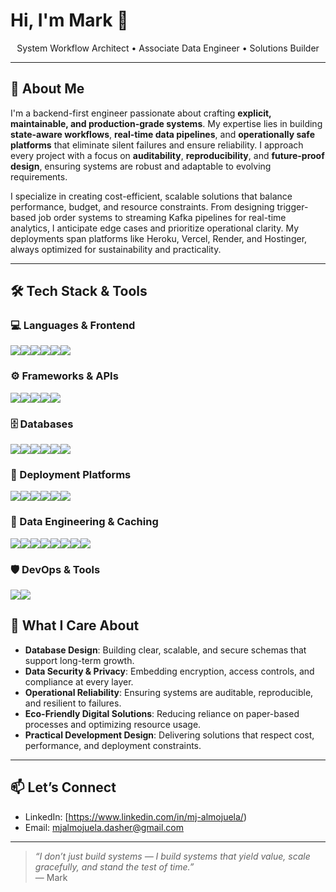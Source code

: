 # Hi, I'm Mark 👋

<p align="center">
  System Workflow Architect • Associate Data Engineer •  Solutions Builder  
</p>

---

## 🧠 About Me

I'm a backend-first engineer passionate about crafting **explicit, maintainable, and production-grade systems**. My expertise lies in building **state-aware workflows**, **real-time data pipelines**, and **operationally safe platforms** that eliminate silent failures and ensure reliability. I approach every project with a focus on **auditability**, **reproducibility**, and **future-proof design**, ensuring systems are robust and adaptable to evolving requirements.

I specialize in creating cost-efficient, scalable solutions that balance performance, budget, and resource constraints. From designing trigger-based job order systems to streaming Kafka pipelines for real-time analytics, I anticipate edge cases and prioritize operational clarity. My deployments span platforms like Heroku, Vercel, Render, and Hostinger, always optimized for sustainability and practicality.

---

## 🛠️ Tech Stack & Tools

### 💻 Languages & Frontend
<p align="left">
<img src="https://img.shields.io/badge/HTML5-E34F26?style=flat-square&logo=html5&logoColor=white" /><img src="https://img.shields.io/badge/CSS3-1572B6?style=flat-square&logo=css3&logoColor=white" /><img src="https://img.shields.io/badge/JavaScript-F7DF1E?style=flat-square&logo=javascript&logoColor=black" /><img src="https://img.shields.io/badge/TypeScript-3178C6?style=flat-square&logo=typescript&logoColor=white" /><img src="https://img.shields.io/badge/Python-3776AB?style=flat-square&logo=python&logoColor=white" /><img src="https://img.shields.io/badge/C-00599C?style=flat-square&logo=c&logoColor=white" />
</p>

### ⚙️ Frameworks & APIs
<p align="left">
<img src="https://img.shields.io/badge/Flask-000000?style=flat-square&logo=flask&logoColor=white" /><img src="https://img.shields.io/badge/FastAPI-009688?style=flat-square&logo=fastapi&logoColor=white" /><img src="https://img.shields.io/badge/Django-092E20?style=flat-square&logo=django&logoColor=white" /><img src="https://img.shields.io/badge/REST%20API-FF6F00?style=flat-square" /><img src="https://img.shields.io/badge/GraphQL-E10098?style=flat-square&logo=graphql&logoColor=white" />
</p>

### 🗄️ Databases
<p align="left">
<img src="https://img.shields.io/badge/PostgreSQL-4169E1?style=flat-square&logo=postgresql&logoColor=white" /><img src="https://img.shields.io/badge/CockroachDB-6933FF?style=flat-square&logo=cockroachdb&logoColor=white" /><img src="https://img.shields.io/badge/MongoDB-47A248?style=flat-square&logo=mongodb&logoColor=white" /><img src="https://img.shields.io/badge/MySQL-4479A1?style=flat-square&logo=mysql&logoColor=white" /><img src="https://img.shields.io/badge/MariaDB-003545?style=flat-square&logo=mariadb&logoColor=white" /><img src="https://img.shields.io/badge/SQLite-003B57?style=flat-square&logo=sqlite&logoColor=white" />
</p>

### 🚀 Deployment Platforms
<p align="left">
<img src="https://img.shields.io/badge/Hostinger-673AB7?style=flat-square" /><img src="https://img.shields.io/badge/Vercel-000000?style=flat-square&logo=vercel&logoColor=white" /><img src="https://img.shields.io/badge/Render-46E3B7?style=flat-square" /><img src="https://img.shields.io/badge/Heroku-430098?style=flat-square&logo=heroku&logoColor=white" /><img src="https://img.shields.io/badge/AWS-232F3E?style=flat-square&logo=amazonaws&logoColor=white" /><img src="https://img.shields.io/badge/Docker-2496ED?style=flat-square&logo=docker&logoColor=white" />
</p>

### 🧠 Data Engineering & Caching
<p align="left">
<img src="https://img.shields.io/badge/Redis-DC382D?style=flat-square&logo=redis&logoColor=white" /><img src="https://img.shields.io/badge/Apache%20Kafka-231F20?style=flat-square&logo=apachekafka&logoColor=white" /><img src="https://img.shields.io/badge/PySpark-EE4C2C?style=flat-square&logo=apachespark&logoColor=white" /><img src="https://img.shields.io/badge/Airflow-017CEE?style=flat-square&logo=apacheairflow&logoColor=white" /><img src="https://img.shields.io/badge/Data%20Pipelining-4CAF50?style=flat-square" /><img src="https://img.shields.io/badge/Data%20Warehousing-2196F3?style=flat-square" /><img src="https://img.shields.io/badge/Data%20Security%20%26%20Privacy-FF9800?style=flat-square" /><img src="https://img.shields.io/badge/Practical%20Development%20Design-795548?style=flat-square" />
</p>

### 🛡️ DevOps & Tools
<p align="left">
<img src="https://img.shields.io/badge/Git-F05032?style=flat-square&logo=git&logoColor=white" /><img src="https://img.shields.io/badge/Docker-2496ED?style=flat-square&logo=docker&logoColor=white" />
</p>

## 🧠 What I Care About

- **Database Design**: Building clear, scalable, and secure schemas that support long-term growth.
- **Data Security & Privacy**: Embedding encryption, access controls, and compliance at every layer.
- **Operational Reliability**: Ensuring systems are auditable, reproducible, and resilient to failures.
- **Eco-Friendly Digital Solutions**: Reducing reliance on paper-based processes and optimizing resource usage.
- **Practical Development Design**: Delivering solutions that respect cost, performance, and deployment constraints.

---

## 📫 Let’s Connect

- LinkedIn: [https://www.linkedin.com/in/mj-almojuela/)
- Email: mjalmojuela.dasher@gmail.com

---

> _“I don’t just build systems — I build systems that yield value, scale gracefully, and stand the test of time.”_  
> — Mark
